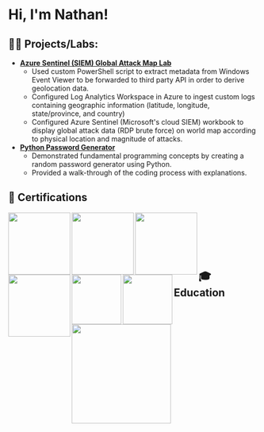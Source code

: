 <h1>Hi, I'm Nathan! <br/>

<h2>👨‍💻 Projects/Labs:</h2>

- <b>[Azure Sentinel (SIEM) Global Attack Map Lab](https://github.com/nate13195/Azure_Sentinel_Lab)</b>
  - Used custom PowerShell script to extract metadata from Windows Event Viewer to be forwarded to third party API in order to derive geolocation data.
  - Configured Log Analytics Workspace in Azure to ingest custom logs containing geographic information (latitude, longitude, state/province, and country)
  - Configured Azure Sentinel (Microsoft's cloud SIEM) workbook to display global attack data (RDP brute force) on world map according to physical location and magnitude of attacks.
- <b>[Python Password Generator](https://github.com/nate13195/Python_Password_Generator/blob/main/README.md)</b>
  - Demonstrated fundamental programming concepts by creating a random password generator using Python.
  - Provided a walk-through of the coding process with explanations.
  

<h2>📄 Certifications</h2>

[<img align="left" width="125px" src="https://comptiawebsite.blob.core.windows.net/webcontent/images/default-source/siteicons/logonetworkplus.svg" />](https://www.credly.com/badges/4104bb4b-29a8-412f-bb06-7701b78d048c/linked_in_profile)
[<img align="left" width="125px" src="https://comptiacdn.azureedge.net/webcontent/images/default-source/siteicons/logosecurityplus.svg?sfvrsn=c1041be7_2" />](https://www.credly.com/badges/4104bb4b-29a8-412f-bb06-7701b78d048c/linked_in_profile)
[<img align="left" width="125px" src="https://comptiawebsite.blob.core.windows.net/webcontent/images/default-source/siteicons/logocysaplus-01.svg" />](https://www.credly.com/badges/4104bb4b-29a8-412f-bb06-7701b78d048c/linked_in_profile)
[<img align="left" width="125px" src="https://comptiacdn.azureedge.net/webcontent/images/default-source/siteicons/logopentestplus.svg?sfvrsn=ba95d8d6_10" />](https://www.credly.com/badges/12b1b285-9b47-43f9-bade-2ec05c72f3e0)
[<img align="left" width="100px" src="https://learn.microsoft.com/media/learn/certification/badges/microsoft-certified-fundamentals-badge.svg?branch=main" />](https://learn.microsoft.com/en-us/users/nathanhoskins-5346/credentials/7f89e104cd467b95)
[<img align="left" width="100px" src="https://pythoninstitute.org/assets/61f11fac8e6f4153315957.png" />](https://www.credly.com/badges/7e5d9f4f-6835-4fc0-acc4-bb90838005f8)<br />
<br />
<br />
<br />
<br />

<h2>🎓 Education</h2>

[<img align="left" width="200px" src="https://www.psu.edu/psu-edu-assets/images/shared/psu-mark.svg" />](https://ist.psu.edu/prospective/undergraduate/academics/sra)




<!--
**nate13195/nate13195** is a ✨ _special_ ✨ repository because its `README.md` (this file) appears on your GitHub profile.

Here are some ideas to get you started:

- 🔭 I’m currently working on ...
- 🌱 I’m currently learning ...
- 👯 I’m looking to collaborate on ...
- 🤔 I’m looking for help with ...
- 💬 Ask me about ...
- 📫 How to reach me: ...
- 😄 Pronouns: ...
- ⚡ Fun fact: ...
-->
